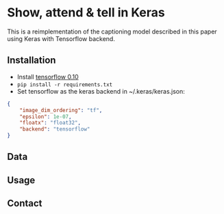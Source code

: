 # Show, attend & tell in Keras

This is a reimplementation of the captioning model described in this paper using Keras with Tensorflow backend.

## Installation

- Install [tensorflow 0.10](https://github.com/tensorflow/tensorflow/blob/r0.10/tensorflow/g3doc/get_started/os_setup.md)
- ```pip install -r requirements.txt```
- Set tensorflow as the keras backend in ~/.keras/keras.json:

```json
{
    "image_dim_ordering": "tf", 
    "epsilon": 1e-07, 
    "floatx": "float32", 
    "backend": "tensorflow"
}
```

## Data


## Usage


## Contact
